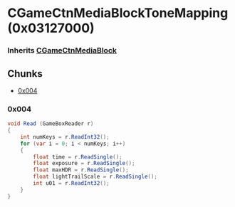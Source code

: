 # CGameCtnMediaBlockToneMapping (0x03127000)

### Inherits [CGameCtnMediaBlock](CGameCtnMediaBlock.md)

## Chunks

- [0x004](#0x004)

### 0x004

```cs
void Read (GameBoxReader r)
{
    int numKeys = r.ReadInt32();
    for (var i = 0; i < numKeys; i++)
    {
        float time = r.ReadSingle();
        float exposure = r.ReadSingle();
        float maxHDR = r.ReadSingle();
        float lightTrailScale = r.ReadSingle();
        int u01 = r.ReadInt32();
    }
}
```
